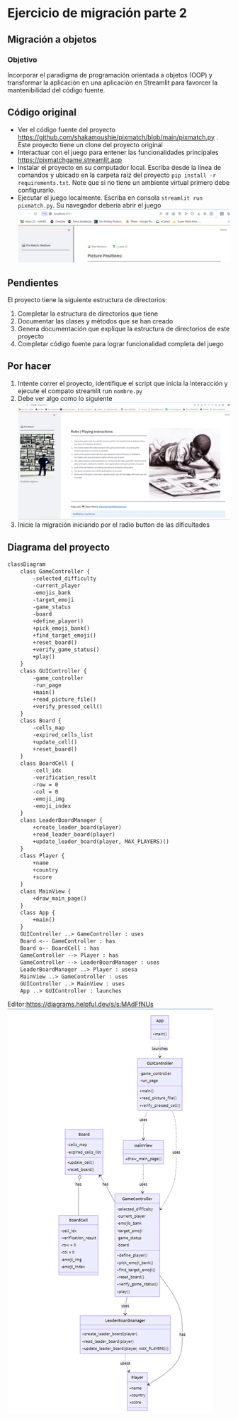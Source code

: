 # Ejercicio de migración parte 2

## Migración a objetos

### Objetivo

Incorporar el paradigma de programación orientada a objetos (OOP) y transformar la aplicación en una aplicación en
Streamlit
para favorcer la mantenibilidad del código fuente.

## Código original

* Ver el código fuente del proyecto https://github.com/shakamoushie/pixmatch/blob/main/pixmatch.py . Este proyecto tiene
  un clone del proyecto original
* Interactuar con el juego para entener las funcionalidades principales https://pixmatchgame.streamlit.app
* Instalar el proyecto en su computador local. Escriba desde la línea de comandos y ubicado en la carpeta raíz del
  proyecto `pip install -r requirements.txt`. Note que si no tiene un ambiente virtual primero debe configurarlo.
* Ejecutar el juego localmente. Escriba en consola `streamlit run pixmatch.py`. Su navegador debería abrir el juego
  ![img.png](docs/img/ejecucion.png)

## Pendientes

El proyecto tiene la siguiente estructura de directorios:

1. Completar la estructura de directorios que tiene
2. Documentar las clases y métodos que se han creado
3. Genera documentación que explique la estructura de directorios de este proyecto
4. Completar código fuente para lograr funcionalidad completa del juego

## Por hacer
1. Intente correr el proyecto, identifique el script que inicia la interacción y ejecute el compato streamlit run `nombre.py`
2. Debe ver algo como lo siguiente ![img.png](docs/img/ejecucion_poo_template.png)
3. Inicie la migración iniciando por el radio button de las dificultades


## Diagrama del proyecto
```mermaid
classDiagram
    class GameController {
        -selected_difficulty
        -current_player
        -emojis_bank
        -target_emoji
        -game_status
        -board
        +define_player()
        +pick_emoji_bank()
        +find_target_emoji()
        +reset_board()
        +verify_game_status()
        +play()
    }
    class GUIController {
        -game_controller
        -run_page
        +main()
        +read_picture_file()
        +verify_pressed_cell()
    }
    class Board {
        -cells_map
        -expired_cells_list
        +update_cell()
        +reset_board()
    }
    class BoardCell {
        -cell_idx
        -verification_result
        -row = 0
        -col = 0
        -emoji_img
        -emoji_index 
    }
    class LeaderBoardManager {
        +create_leader_board(player)
        +read_leader_board(player)
        +update_leader_board(player, MAX_PLAYERS)()
    }
    class Player {
        +name
        +country
        +score
    }
    class MainView {
        +draw_main_page()
    }
    class App {
        +main()
    }
    GUIController ..> GameController : uses
    Board <-- GameController : has
    Board o-- BoardCell : has
    GameController --> Player : has
    GameController --> LeaderBoardManager : uses
    LeaderBoardManager ..> Player : usesa
    MainView ..> GameController : uses
    GUIController ..> MainView : uses
    App ..> GUIController : launches

```
Editor:https://diagrams.helpful.dev/s/s:MAdFfNUs
![img.png](docs/classes.png)